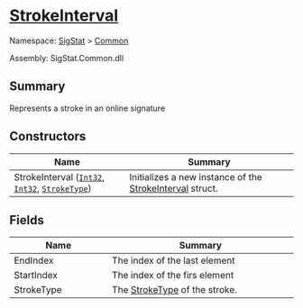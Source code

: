 # [StrokeInterval](./StrokeInterval.md)

Namespace: [SigStat]() > [Common](./README.md)

Assembly: SigStat.Common.dll

## Summary
Represents a stroke in an online signature

## Constructors

| Name<div><a href="#"><img width=225></a></div> | Summary<div><a href="#"><img width=525></a></div> | 
| --- | --- | 
| StrokeInterval ([`Int32`](https://docs.microsoft.com/en-us/dotnet/api/System.Int32), [`Int32`](https://docs.microsoft.com/en-us/dotnet/api/System.Int32), [`StrokeType`](./StrokeType.md)) | Initializes a new instance of the [StrokeInterval](https://github.com/sigstat/sigstat/blob/develop/docs/md/SigStat/Common/StrokeInterval.md) struct. | 


## Fields

| Name<div><a href="#"><img width=225></a></div> | Summary<div><a href="#"><img width=525></a></div> | 
| --- | --- | 
| EndIndex | The index of the last element | 
| StartIndex | The index of the firs element | 
| StrokeType | The [StrokeType](https://github.com/sigstat/sigstat/blob/develop/docs/md/SigStat/Common/StrokeInterval.md) of the stroke. | 


